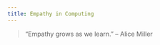 ```yaml
---
title: Empathy in Computing
---
```


>  “Empathy grows as we learn.” – Alice Miller

<!-- This presentation I made as an introduction to Computing in ZaloPay Edu Program for freshers. Have fun while reading it.

<iframe src="https://docs.google.com/presentation/d/e/2PACX-1vTTMcwxuYZjJGlOAFtblbo_MuwqnhLcZSV5eO4ImGpftVmI60NRhBD_8I_XbsW2wDROnvL_mJnjxsrg/embed?start=false&loop=false&delayms=60000" frameborder="0" width="750" height="450" allowfullscreen="true" mozallowfullscreen="true" webkitallowfullscreen="true"></iframe> -->